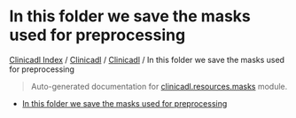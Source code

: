 # In this folder we save the masks used for preprocessing

[Clinicadl Index](../../../README.md#clinicadl-index) /
[Clinicadl](../../index.md#clinicadl) /
[Clinicadl](../../index.md#clinicadl) /
In this folder we save the masks used for preprocessing

> Auto-generated documentation for [clinicadl.resources.masks](../../../../clinicadl/resources/masks/__init__.py) module.
- [In this folder we save the masks used for preprocessing](#in-this-folder-we-save-the-masks-used-for-preprocessing)
